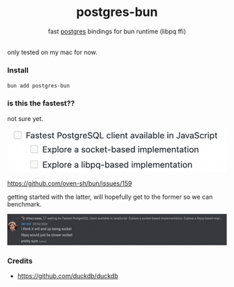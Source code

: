 <h1 align=center>postgres-bun</h1>
<div align=center>fast <a href=https://www.postgresql.org/>postgres</a> bindings for bun runtime (libpq ffi)</div>

<br />

only tested on my mac for now.

### Install

`bun add postgres-bun`

### is this the fastest??

not sure yet.

![bun todos](media/libpq-socket-todos.png)

https://github.com/oven-sh/bun/issues/159

getting started with the latter, will hopefully get to the former so we can benchmark.

![jarred on discord](media/libpq-vs-socket.png)

### Credits

- https://github.com/duckdb/duckdb
